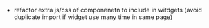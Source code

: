 - refactor extra js/css of componenetn to include in witdgets (avoid duplicate import if widget use many time in same page)